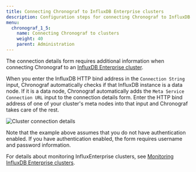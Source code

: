 ```yaml
---
title: Connecting Chronograf to InfluxDB Enterprise clusters
description: Configuration steps for connecting Chronograf to InfluxDB Enterprise clusters and the InfluxData time series platform.
menu:
  chronograf_1_5:
    name: Connecting Chronograf to clusters
    weight: 40
    parent: Administration
---
```


The connection details form requires additional information when connecting Chronograf to an [InfluxDB Enterprise cluster](https://docs.influxdata.com/enterprise_influxdb/latest/).

When you enter the InfluxDB HTTP bind address in the `Connection String` input, Chronograf automatically checks if that InfluxDB instance is a data node.
If it is a data node, Chronograf automatically adds the `Meta Service Connection URL` input to the connection details form.
Enter the HTTP bind address of one of your cluster's meta nodes into that input and Chronograf takes care of the rest.

![Cluster connection details](/img/chronograf/v1.5/faq-cluster-connection.png)

Note that the example above assumes that you do not have authentication enabled.
If you have authentication enabled, the form requires username and password information.

For details about monitoring InfluxEnterprise clusters, see [Monitoring InfluxDB Enterprise clusters](/chronograf/latest/guides/monitoring-influxenterprise-clusters/).
